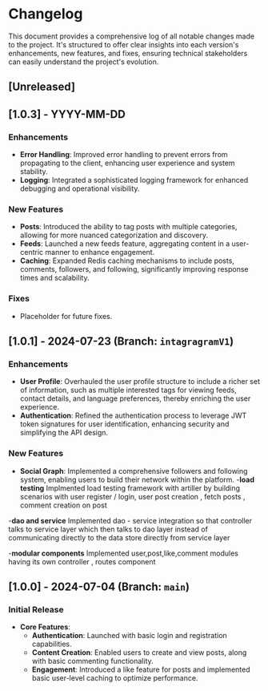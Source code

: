# Changelog

This document provides a comprehensive log of all notable changes made to the project. It's structured to offer clear insights into each version's enhancements, new features, and fixes, ensuring technical stakeholders can easily understand the project's evolution.

## [Unreleased]

## [1.0.3] - YYYY-MM-DD
### Enhancements
- **Error Handling**: Improved error handling to prevent errors from propagating to the client, enhancing user experience and system stability.
- **Logging**: Integrated a sophisticated logging framework for enhanced debugging and operational visibility.

### New Features
- **Posts**: Introduced the ability to tag posts with multiple categories, allowing for more nuanced categorization and discovery.
- **Feeds**: Launched a new feeds feature, aggregating content in a user-centric manner to enhance engagement.
- **Caching**: Expanded Redis caching mechanisms to include posts, comments, followers, and following, significantly improving response times and scalability.

### Fixes
- Placeholder for future fixes.

## [1.0.1] - 2024-07-23 (Branch: `intagragramV1`)
### Enhancements
- **User Profile**: Overhauled the user profile structure to include a richer set of information, such as multiple interested tags for viewing feeds, contact details, and language preferences, thereby enriching the user experience.
- **Authentication**: Refined the authentication process to leverage JWT token signatures for user identification, enhancing security and simplifying the API design.

### New Features 
- **Social Graph**: Implemented a comprehensive followers and following system, enabling users to build their network within the platform.
-**load testing** Implmented load testing framework with artiller  by building scenarios with user register / login, user post creation , fetch posts , comment creation on post 

-**dao and service** Implemented dao - service integration so that controller talks to service layer which then talks to dao layer instead of communicating directly to the data store directly from service layer

-**modular components** Implemented  user,post,like,comment modules having its own controller , routes component


## [1.0.0] - 2024-07-04 (Branch: `main`)
### Initial Release
- **Core Features**:
  - **Authentication**: Launched with basic login and registration capabilities.
  - **Content Creation**: Enabled users to create and view posts, along with basic commenting functionality.
  - **Engagement**: Introduced a like feature for posts and implemented basic user-level caching to optimize performance.